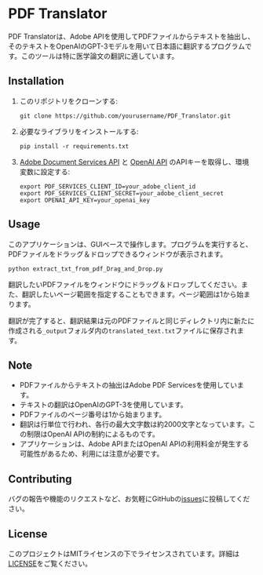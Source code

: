 # PDF Translator

PDF Translatorは、Adobe APIを使用してPDFファイルからテキストを抽出し、そのテキストをOpenAIのGPT-3モデルを用いて日本語に翻訳するプログラムです。このツールは特に医学論文の翻訳に適しています。

## Installation

1. このリポジトリをクローンする:

    ```
    git clone https://github.com/yourusername/PDF_Translator.git
    ```

2. 必要なライブラリをインストールする:

    ```
    pip install -r requirements.txt
    ```

3. [Adobe Document Services API](https://www.adobe.com/devnet-docs/dcsdk_io/servicesSDK/howtos/auth/credentials.html) と [OpenAI API](https://beta.openai.com/docs/developer-quickstart/) のAPIキーを取得し、環境変数に設定する:

    ```
    export PDF_SERVICES_CLIENT_ID=your_adobe_client_id
    export PDF_SERVICES_CLIENT_SECRET=your_adobe_client_secret
    export OPENAI_API_KEY=your_openai_key
    ```

## Usage

このアプリケーションは、GUIベースで操作します。プログラムを実行すると、PDFファイルをドラッグ＆ドロップできるウィンドウが表示されます。

```
python extract_txt_from_pdf_Drag_and_Drop.py
```

翻訳したいPDFファイルをウィンドウにドラッグ＆ドロップしてください。また、翻訳したいページ範囲を指定することもできます。ページ範囲は1から始まります。

翻訳が完了すると、翻訳結果は元のPDFファイルと同じディレクトリ内に新たに作成される`_output`フォルダ内の`translated_text.txt`ファイルに保存されます。

## Note

* PDFファイルからテキストの抽出はAdobe PDF Servicesを使用しています。
* テキストの翻訳はOpenAIのGPT-3を使用しています。
* PDFファイルのページ番号は1から始まります。
* 翻訳は行単位で行われ、各行の最大文字数は約2000文字となっています。この制限はOpenAI APIの制約によるものです。
* アプリケーションは、Adobe APIまたはOpenAI APIの利用料金が発生する可能性があるため、利用には注意が必要です。

## Contributing

バグの報告や機能のリクエストなど、お気軽にGitHubの[issues](https://github.com/HappyThomas1/PDF_Translation/issues)に投稿してください。

## License

このプロジェクトはMITライセンスの下でライセンスされています。詳細は[LICENSE](https://github.com/HappyThomas1/PDF_Translation/blob/main/LICENSE)をご覧ください。
